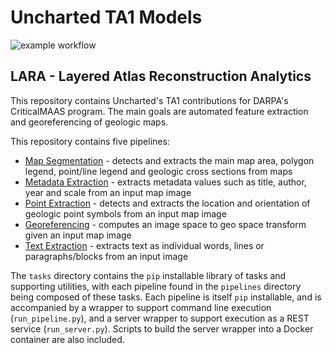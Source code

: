 # Uncharted TA1 Models

![example workflow](https://github.com/uncharted-lara/lara-models/actions/workflows/build_test.yml/badge.svg)

## LARA - Layered Atlas Reconstruction Analytics
This repository contains Uncharted's TA1 contributions for DARPA's CriticalMAAS program. The main goals are automated feature extraction and georeferencing of geologic maps.

This repository contains five pipelines:

* [Map Segmentation](pipelines/segmentation/README.md) - detects and extracts the main map area, polygon legend, point/line legend and geologic cross sections from maps
* [Metadata Extraction](pipelines/metadata_extraction/README.md) - extracts metadata values such as title, author, year and scale from an input map image
* [Point Extraction](pipelines/point_extraction/README.md) - detects and extracts the location and orientation of geologic point symbols from an input map image
* [Georeferencing](pipelines/geo_referencing/README.md) - computes an image space to geo space transform given an input map image
* [Text Extraction](pipelines/text_extraction/README.md) - extracts text as individual words, lines or paragraphs/blocks from an input image

The `tasks` directory contains the `pip` installable library of tasks and supporting utilities, with each pipeline found in the `pipelines` directory being composed of these tasks.  Each pipeline is itself `pip` installable, and is accompanied by a wrapper to support command line execution (`run_pipeline.py`), and a server wrapper to support execution as a REST service (`run_server.py`).  Scripts to build the server wrapper into a Docker container are also included.



